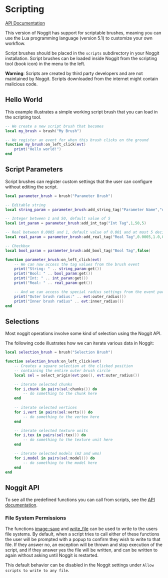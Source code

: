 # Scripting

[API Documentation](api/modules.md)

This version of Noggit has support for scriptable brushes, meaning you can use the Lua programming language (version 5.1) to customize your own workflow.

Script brushes should be placed in the `scripts` subdirectory in your Noggit installation. Script brushes can be loaded inside Noggit from the scripting tool (book icon) in the menu to the left.

**Warning**: Scripts are created by third party developers and are not maintained by Noggit. Scripts downloaded from the internet might contain malicious code. 

## Hello World

This example illustrates a simple working script brush that you can load in the scripting tool.

```lua
-- We create a new script brush that becomes 
local my_brush = brush("My Brush")

-- We register an event for when this brush clicks on the ground
function my_brush:on_left_click(evt)
    print("Hello world!")
end
```

## Script Parameters

Script brushes can register custom settings that the user can configure without editing the script.

```lua
local parameter_brush = brush("Parameter Brush")

-- Editable string
local string_param = parameter_brush:add_string_tag("Parameter Name","default value")

-- Integer between 1 and 50, default value of 5
local int_param = parameter_brush:add_int_tag("Int Tag",1,50,5)

-- Real between 0.0005 and 1, default value of 0.001 and at most 5 decimal points.
local real_param = parameter_brush:add_real_tag("Real Tag",0.0005,1.0,0.001,5)

-- Checkbox
local bool_param = parameter_brush:add_bool_tag("Bool Tag",false)

function parameter_brush:on_left_click(evt)
    -- We can now access the tag values from the brush event
    print("String: " .. string_param:get())
    print("Bool: " .. bool_param:get())
    print("Int: " .. int_param:get())
    print("Real: " .. real_param:get())

    -- And we can access the special radius settings from the event parameter
    print("Outer brush radius:" .. evt:outer_radius())
    print("Inner brush radius" .. evt:inner_radius())
end
```

## Selections

Most noggit operations involve some kind of selection using the Noggit API.

The following code illustrates how we can iterate various data in Noggit: 

```lua
local selection_brush = brush("Selection Brush")

function selection_brush:on_left_click(evt)
    -- Creates a square selection at the clicked position
    -- containing the entire outer brush circle
    local sel = select_origin(evt:pos(), evt:outer_radius())

    -- iterate selected chunks
    for i,chunk in pairs(sel:chunks()) do
        -- do something to the chunk here
    end
    
    -- iterate selected vertices
    for i,vert in pairs(sel:verts()) do
        -- do something to the vertex here
    end

    -- iterate selected texture units
    for i,tex in pairs(sel:tex()) do
        -- do something to the texture unit here
    end

    -- iterate selected models (m2 and wmo)
    for i,model in pairs(sel:model()) do
        -- do something to the model here
    end
end
```

## Noggit API

To see all the predefined functions you can call from scripts, see the [API documentation](api/modules.md). 

### File System Permissions

The functions [image::save](api/classes/image####save) and [write_file](api/modules.md####write_file) can be used to write to the users file systems. By default, when a script tries to call either of these functions the user will be prompted with a popup to confirm they wish to write to that file. If they answer no, an exception will be thrown and stop execution of the script, and if they answer yes the file will be written, and can be written to again without asking until Noggit is restarted. 

This default behavior can be disabled in the Noggit settings under `Allow scripts to write to any file`.
